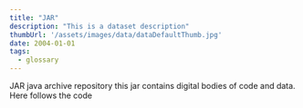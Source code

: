```yaml
---
title: "JAR"
description: "This is a dataset description"
thumbUrl: '/assets/images/data/dataDefaultThumb.jpg'
date: 2004-01-01
tags:
  - glossary
---
```


JAR java archive repository
this jar contains digital bodies of code and data.
Here follows the code